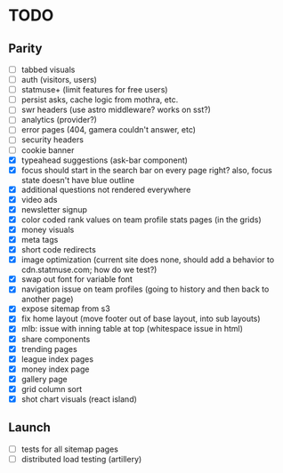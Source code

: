 # TODO

## Parity

- [ ] tabbed visuals
- [ ] auth (visitors, users)
- [ ] statmuse+ (limit features for free users)
- [ ] persist asks, cache logic from mothra, etc.
- [ ] swr headers (use astro middleware? works on sst?)
- [ ] analytics (provider?)
- [ ] error pages (404, gamera couldn't answer, etc)
- [ ] security headers
- [ ] cookie banner
- [x] typeahead suggestions (ask-bar component)
- [x] focus should start in the search bar on every page right? also, focus state doesn't have blue outline
- [x] additional questions not rendered everywhere
- [x] video ads
- [x] newsletter signup
- [x] color coded rank values on team profile stats pages (in the grids)
- [x] money visuals
- [x] meta tags
- [x] short code redirects
- [x] image optimization (current site does none, should add a behavior to cdn.statmuse.com; how do we test?)
- [x] swap out font for variable font
- [x] navigation issue on team profiles (going to history and then back to another page)
- [x] expose sitemap from s3
- [x] fix home layout (move footer out of base layout, into sub layouts)
- [x] mlb: issue with inning table at top (whitespace issue in html)
- [x] share components
- [x] trending pages
- [x] league index pages
- [x] money index page
- [x] gallery page
- [x] grid column sort
- [x] shot chart visuals (react island)

## Launch

- [ ] tests for all sitemap pages
- [ ] distributed load testing (artillery)

